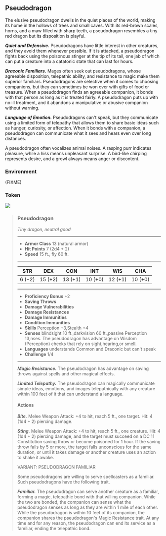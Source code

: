 ## Pseudodragon
The elusive pseudodragon dwells in the quiet places of the world, making its home in the hollows of trees and small caves. With its red-brown scales, horns, and a maw filled with sharp teeth, a pseudodragon resembles a tiny red dragon but its disposition is playful.

***Quiet and Defensive.*** Pseudodragons have little interest in other creatures, and they avoid them whenever possible. If it is attacked, a pseudodragon fights back using the poisonous stinger at the tip of its tail, one jab of which can put a creature into a catatonic state that can last for hours.

***Draconic Familiars.*** Mages often seek out pseudodragons, whose agreeable disposition, telepathic ability, and resistance to magic make them superior familiars. Pseudodragons are selective when it comes to choosing companions, but they can sometimes be won over with gifts of food or treasure. When a pseudodragon finds an agreeable companion, it bonds with that person as long as it is treated fairly. A pseudodragon puts up with no ill treatment, and it abandons a manipulative or abusive companion without warning.

***Language of Emotion.*** Pseudodragons can't speak, but they communicate using a limited form of telepathy that allows them to share basic ideas such as hunger, curiosity, or affection. When it bonds with a companion, a pseudodragon can communicate what it sees and hears even over long distances.

A pseudodragon often vocalizes animal noises. A rasping purr indicates pleasure, while a hiss means unpleasant surprise. A bird-like chirping represents desire, and a growl always means anger or discontent.

### Environment
(FIXME)

### Token
![](Pseudodragon-Token.png)

>### Pseudodragon
>*Tiny dragon, neutral good*
>___
>- **Armor Class** 13 (natural armor)
>- **Hit Points** 7 (2d4 + 2)
>- **Speed** 15 ft., fly 60 ft.
>___
>|**STR**|**DEX**|**CON**|**INT**|**WIS**|**CHA**|
>|:---:|:---:|:---:|:---:|:---:|:---:|
>|6 (-2)|15 (+2)|13 (+1)|10 (+0)|12 (+1)|10 (+0)|
>
>___
>- **Proficiency Bonus** +2
>- **Saving Throws** 
>- **Damage Vulnerabilities** 
>- **Damage Resistances** 
>- **Damage Immunities** 
>- **Condition Immunities** 
>- **Skills** Perception +3,Stealth +4
>- **Senses** blindsight 10 ft.,darkvision 60 ft.,passive Perception 13,nses. The pseudodragon has advantage on Wisdom (Perception) checks that rely on sight,hearing,or smell.
>- **Languages** understands Common and Draconic but can't speak
>- **Challenge** 1/4
>___
>***Magic Resistance.*** The pseudodragon has advantage on saving throws against spells and other magical effects.
>
>***Limited Telepathy.*** The pseudodragon can magically communicate simple ideas, emotions, and images telepathically with any creature within 100 feet of it that can understand a language.
>
>#### Actions
>***Bite.*** Melee Weapon Attack: +4 to hit, reach 5 ft., one target. Hit: 4 (1d4 + 2) piercing damage.
>
>***Sting.*** Melee Weapon Attack: +4 to hit, reach 5 ft., one creature. Hit: 4 (1d4 + 2) piercing damage, and the target must succeed on a DC 11 Constitution saving throw or become poisoned for 1 hour. If the saving throw fails by 5 or more, the target falls unconscious for the same duration, or until it takes damage or another creature uses an action to shake it awake.
>
>VARIANT: PSEUDODRAGON FAMILIAR
>
>Some pseudodragons are willing to serve spellcasters as a familiar. Such pseudodragons have the following trait.
>
>***Familiar.*** The pseudodragon can serve another creature as a familiar, forming a magic, telepathic bond with that willing companion. While the two are bonded, the companion can sense what the pseudodragon senses as long as they are within 1 mile of each other. While the pseudodragon is within 10 feet of its companion, the companion shares the pseudodragon's Magic Resistance trait. At any time and for any reason, the pseudodragon can end its service as a familiar, ending the telepathic bond.
>
